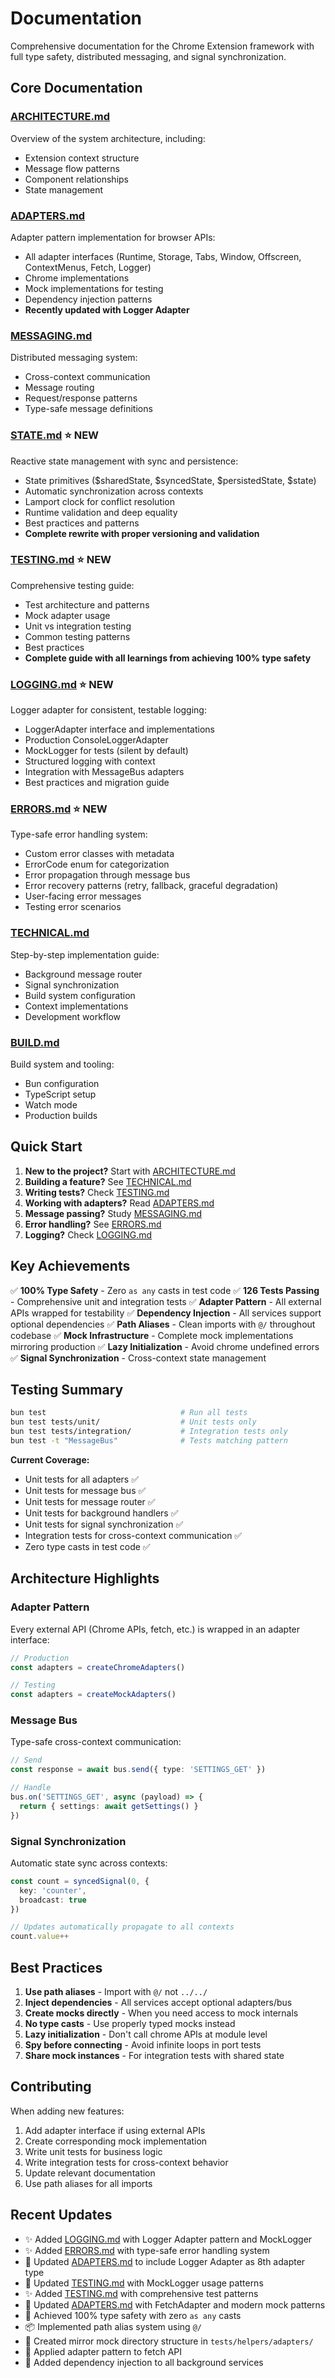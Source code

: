 # Documentation

Comprehensive documentation for the Chrome Extension framework with full type safety, distributed messaging, and signal synchronization.

## Core Documentation

### [ARCHITECTURE.md](./ARCHITECTURE.md)
Overview of the system architecture, including:
- Extension context structure
- Message flow patterns
- Component relationships
- State management

### [ADAPTERS.md](./ADAPTERS.md)
Adapter pattern implementation for browser APIs:
- All adapter interfaces (Runtime, Storage, Tabs, Window, Offscreen, ContextMenus, Fetch, Logger)
- Chrome implementations
- Mock implementations for testing
- Dependency injection patterns
- **Recently updated with Logger Adapter**

### [MESSAGING.md](./MESSAGING.md)
Distributed messaging system:
- Cross-context communication
- Message routing
- Request/response patterns
- Type-safe message definitions

### [STATE.md](./STATE.md) ⭐ NEW
Reactive state management with sync and persistence:
- State primitives ($sharedState, $syncedState, $persistedState, $state)
- Automatic synchronization across contexts
- Lamport clock for conflict resolution
- Runtime validation and deep equality
- Best practices and patterns
- **Complete rewrite with proper versioning and validation**

### [TESTING.md](./TESTING.md) ⭐ NEW
Comprehensive testing guide:
- Test architecture and patterns
- Mock adapter usage
- Unit vs integration testing
- Common testing patterns
- Best practices
- **Complete guide with all learnings from achieving 100% type safety**

### [LOGGING.md](./LOGGING.md) ⭐ NEW
Logger adapter for consistent, testable logging:
- LoggerAdapter interface and implementations
- Production ConsoleLoggerAdapter
- MockLogger for tests (silent by default)
- Structured logging with context
- Integration with MessageBus adapters
- Best practices and migration guide

### [ERRORS.md](./ERRORS.md) ⭐ NEW
Type-safe error handling system:
- Custom error classes with metadata
- ErrorCode enum for categorization
- Error propagation through message bus
- Error recovery patterns (retry, fallback, graceful degradation)
- User-facing error messages
- Testing error scenarios

### [TECHNICAL.md](./TECHNICAL.md)
Step-by-step implementation guide:
- Background message router
- Signal synchronization
- Build system configuration
- Context implementations
- Development workflow

### [BUILD.md](./BUILD.md)
Build system and tooling:
- Bun configuration
- TypeScript setup
- Watch mode
- Production builds

## Quick Start

1. **New to the project?** Start with [ARCHITECTURE.md](./ARCHITECTURE.md)
2. **Building a feature?** See [TECHNICAL.md](./TECHNICAL.md)
3. **Writing tests?** Check [TESTING.md](./TESTING.md)
4. **Working with adapters?** Read [ADAPTERS.md](./ADAPTERS.md)
5. **Message passing?** Study [MESSAGING.md](./MESSAGING.md)
6. **Error handling?** See [ERRORS.md](./ERRORS.md)
7. **Logging?** Check [LOGGING.md](./LOGGING.md)

## Key Achievements

✅ **100% Type Safety** - Zero `as any` casts in test code
✅ **126 Tests Passing** - Comprehensive unit and integration tests
✅ **Adapter Pattern** - All external APIs wrapped for testability
✅ **Dependency Injection** - All services support optional dependencies
✅ **Path Aliases** - Clean imports with `@/` throughout codebase
✅ **Mock Infrastructure** - Complete mock implementations mirroring production
✅ **Lazy Initialization** - Avoid chrome undefined errors
✅ **Signal Synchronization** - Cross-context state management

## Testing Summary

```bash
bun test                              # Run all tests
bun test tests/unit/                  # Unit tests only
bun test tests/integration/           # Integration tests only
bun test -t "MessageBus"              # Tests matching pattern
```

**Current Coverage:**
- Unit tests for all adapters ✅
- Unit tests for message bus ✅
- Unit tests for message router ✅
- Unit tests for background handlers ✅
- Unit tests for signal synchronization ✅
- Integration tests for cross-context communication ✅
- Zero type casts in test code ✅

## Architecture Highlights

### Adapter Pattern
Every external API (Chrome APIs, fetch, etc.) is wrapped in an adapter interface:
```typescript
// Production
const adapters = createChromeAdapters()

// Testing
const adapters = createMockAdapters()
```

### Message Bus
Type-safe cross-context communication:
```typescript
// Send
const response = await bus.send({ type: 'SETTINGS_GET' })

// Handle
bus.on('SETTINGS_GET', async (payload) => {
  return { settings: await getSettings() }
})
```

### Signal Synchronization
Automatic state sync across contexts:
```typescript
const count = syncedSignal(0, {
  key: 'counter',
  broadcast: true
})

// Updates automatically propagate to all contexts
count.value++
```

## Best Practices

1. **Use path aliases** - Import with `@/` not `../../`
2. **Inject dependencies** - All services accept optional adapters/bus
3. **Create mocks directly** - When you need access to mock internals
4. **No type casts** - Use properly typed mocks instead
5. **Lazy initialization** - Don't call chrome APIs at module level
6. **Spy before connecting** - Avoid infinite loops in port tests
7. **Share mock instances** - For integration tests with shared state

## Contributing

When adding new features:
1. Add adapter interface if using external APIs
2. Create corresponding mock implementation
3. Write unit tests for business logic
4. Write integration tests for cross-context behavior
5. Update relevant documentation
6. Use path aliases for all imports

## Recent Updates

- ✨ Added [LOGGING.md](./LOGGING.md) with Logger Adapter pattern and MockLogger
- ✨ Added [ERRORS.md](./ERRORS.md) with type-safe error handling system
- 🔧 Updated [ADAPTERS.md](./ADAPTERS.md) to include Logger Adapter as 8th adapter type
- 🧪 Updated [TESTING.md](./TESTING.md) with MockLogger usage patterns
- ✨ Added [TESTING.md](./TESTING.md) with comprehensive test patterns
- 🔧 Updated [ADAPTERS.md](./ADAPTERS.md) with FetchAdapter and modern mock patterns
- 🚀 Achieved 100% type safety with zero `as any` casts
- 📦 Implemented path alias system using `@/`
- 🧪 Created mirror mock directory structure in `tests/helpers/adapters/`
- 🔌 Applied adapter pattern to fetch API
- 💉 Added dependency injection to all background services
